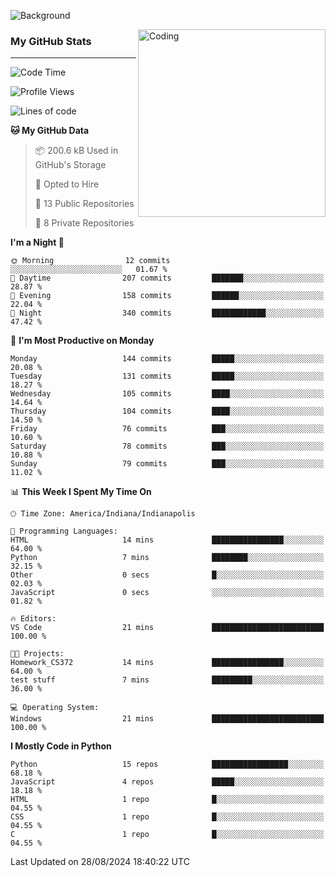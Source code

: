 ![Background](https://github.com/Nguyen-Noah/Nguyen-Noah/assets/112649680/f5d2296f-0508-400c-abcf-47c085708a2a)

<img align="right" alt="Coding" width="300" src="https://cdn.dribbble.com/users/1277312/screenshots/14733298/media/39b1045e593737587dd60e42c8422d1f.gif" >

### My GitHub Stats
---
<!--START_SECTION:waka-->
![Code Time](http://img.shields.io/badge/Code%20Time-198%20hrs%2029%20mins-blue)

![Profile Views](http://img.shields.io/badge/Profile%20Views-0-blue)

![Lines of code](https://img.shields.io/badge/From%20Hello%20World%20I%27ve%20Written-147.5%20thousand%20lines%20of%20code-blue)

**🐱 My GitHub Data** 

> 📦 200.6 kB Used in GitHub's Storage 
 > 
> 💼 Opted to Hire
 > 
> 📜 13 Public Repositories 
 > 
> 🔑 8 Private Repositories 
 > 
**I'm a Night 🦉** 

```text
🌞 Morning                12 commits          ░░░░░░░░░░░░░░░░░░░░░░░░░   01.67 % 
🌆 Daytime                207 commits         ███████░░░░░░░░░░░░░░░░░░   28.87 % 
🌃 Evening                158 commits         ██████░░░░░░░░░░░░░░░░░░░   22.04 % 
🌙 Night                  340 commits         ████████████░░░░░░░░░░░░░   47.42 % 
```
📅 **I'm Most Productive on Monday** 

```text
Monday                   144 commits         █████░░░░░░░░░░░░░░░░░░░░   20.08 % 
Tuesday                  131 commits         █████░░░░░░░░░░░░░░░░░░░░   18.27 % 
Wednesday                105 commits         ████░░░░░░░░░░░░░░░░░░░░░   14.64 % 
Thursday                 104 commits         ████░░░░░░░░░░░░░░░░░░░░░   14.50 % 
Friday                   76 commits          ███░░░░░░░░░░░░░░░░░░░░░░   10.60 % 
Saturday                 78 commits          ███░░░░░░░░░░░░░░░░░░░░░░   10.88 % 
Sunday                   79 commits          ███░░░░░░░░░░░░░░░░░░░░░░   11.02 % 
```


📊 **This Week I Spent My Time On** 

```text
🕑︎ Time Zone: America/Indiana/Indianapolis

💬 Programming Languages: 
HTML                     14 mins             ████████████████░░░░░░░░░   64.00 % 
Python                   7 mins              ████████░░░░░░░░░░░░░░░░░   32.15 % 
Other                    0 secs              █░░░░░░░░░░░░░░░░░░░░░░░░   02.03 % 
JavaScript               0 secs              ░░░░░░░░░░░░░░░░░░░░░░░░░   01.82 % 

🔥 Editors: 
VS Code                  21 mins             █████████████████████████   100.00 % 

🐱‍💻 Projects: 
Homework_CS372           14 mins             ████████████████░░░░░░░░░   64.00 % 
test stuff               7 mins              █████████░░░░░░░░░░░░░░░░   36.00 % 

💻 Operating System: 
Windows                  21 mins             █████████████████████████   100.00 % 
```

**I Mostly Code in Python** 

```text
Python                   15 repos            █████████████████░░░░░░░░   68.18 % 
JavaScript               4 repos             █████░░░░░░░░░░░░░░░░░░░░   18.18 % 
HTML                     1 repo              █░░░░░░░░░░░░░░░░░░░░░░░░   04.55 % 
CSS                      1 repo              █░░░░░░░░░░░░░░░░░░░░░░░░   04.55 % 
C                        1 repo              █░░░░░░░░░░░░░░░░░░░░░░░░   04.55 % 
```




 Last Updated on 28/08/2024 18:40:22 UTC
<!--END_SECTION:waka-->

<!--
**Nguyen-Noah/Nguyen-Noah** is a ✨ _special_ ✨ repository because its `README.md` (this file) appears on your GitHub profile.

Here are some ideas to get you started:

- 🔭 I’m currently working on ...
- 🌱 I’m currently learning ...
- 👯 I’m looking to collaborate on ...
- 🤔 I’m looking for help with ...
- 💬 Ask me about ...
- 📫 How to reach me: ...
- 😄 Pronouns: ...
- ⚡ Fun fact: ...
-->
